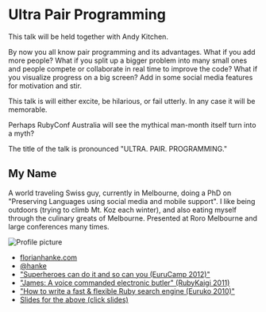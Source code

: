 # Ultra Pair Programming

This talk will be held together with Andy Kitchen.

By now you all know pair programming and its advantages.
What if you add more people? What if you split up a bigger problem into many small ones and people compete or collaborate in real time to improve the code? What if you visualize progress on a big screen? Add in some social media features for motivation and stir.

This talk is will either excite, be hilarious, or fail utterly. In any case it will be memorable.

Perhaps RubyConf Australia will see the mythical man-month itself turn into a myth?

The title of the talk is pronounced "ULTRA. PAIR. PROGRAMMING."

## My Name

A world traveling Swiss guy, currently in Melbourne, doing a PhD on "Preserving Languages using social media and mobile support". I like being outdoors (trying to climb Mt. Koz each winter), and also eating myself through the culinary greats of Melbourne. Presented at Roro Melbourne and large conferences many times.

![Profile picture](http://www.gravatar.com/avatar/de2d64478e715fb02266f77a3f5641f6?size=160)

- [florianhanke.com](http://florianhanke.com)
- [@hanke](https://twitter.com/hanke)
- ["Superheroes can do it and so can you (EuruCamp 2012)"](http://example.com)
- ["James: A voice commanded electronic butler" (RubyKaigi 2011)](http://www.ustream.tv/recorded/16057682/highlight/187654)
- ["How to write a fast & flexible Ruby search engine (Euruko 2010)"](https://vimeo.com/48298363)
- [Slides for the above (click slides)](http://euruko2010.heroku.com/Florian-Hanke-)